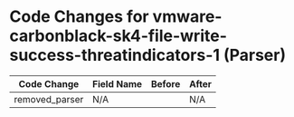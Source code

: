 # Code Changes for vmware-carbonblack-sk4-file-write-success-threatindicators-1 (Parser)

| Code Change | Field Name | Before | After |
|-------------|------------|--------|-------|
| removed_parser | N/A |  | N/A |